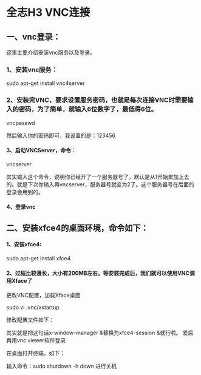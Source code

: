 # 全志H3 VNC连接

## 一、vnc登录：

这里主要介绍安装vnc服务以及登录。

### 1、安装vnc服务：

sudo apt-get install vnc4server

### 2、安装完VNC，要求设置服务密码，也就是每次连接VNC时需要输入的密码，为了简单，就输入6位数字了，最低得6位。

vncpasswd

然后输入你的密码即可，我设置的是：123456

#### 3、启动VNCServer，命令：

vncserver

其实输入这个命令，说明你已经开了一个服务器号了，默认是从1开始累加上去的。就是下次你输入再vncserver，服务器号就变为2了。这个服务器号在后面的登录会用到的。

#### 4、登录vnc

## 二、安装xfce4的桌面环境，命令如下：

#### 1、安装xfce4:

sudo apt-get install xfce4

#### 2、过程比较漫长，大小有200MB左右。等安装完成后，我们就可以使用VNC调用Xface了

更改VNC配置，加载Xface桌面

sudo vi .vnc/xstartup

修改配置文件如下：

其实就是把这句话x-window-manager &替换为xfce4-session &就行啦。
爱后再用vnc viewer软件登录

 

在桌面打开终端，如下：


输入命令：sudo shutdown -h down 进行关机